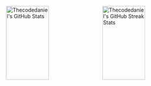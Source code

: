 <div style="display: flex; justify-content: space-between;">
<img src="https://github-readme-stats.vercel.app/api?username=Thecodedaniel&theme=tokyonight&show_icons=true&hide_border=true&count_private=true" alt="Thecodedaniel's GitHub Stats" style="width: 48%; height: 200px;">
<img src="https://streak-stats.demolab.com?user=Thecodedaniel&theme=tokyonight&hide_border=true" alt="Thecodedaniel's GitHub Streak Stats" style="width: 48%; height: 200px;">
</div>









